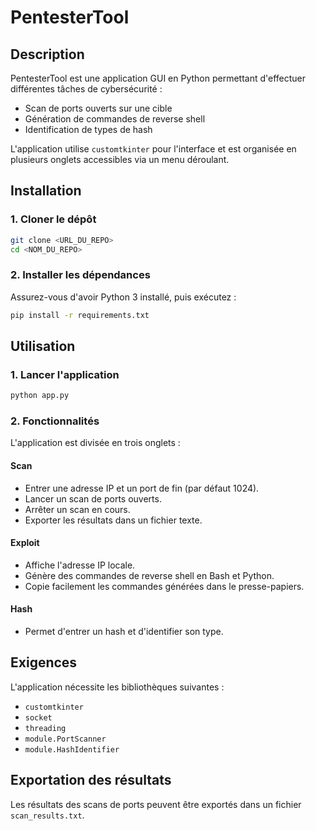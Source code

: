 # PentesterTool

## Description
PentesterTool est une application GUI en Python permettant d'effectuer différentes tâches de cybersécurité :
- Scan de ports ouverts sur une cible
- Génération de commandes de reverse shell
- Identification de types de hash

L'application utilise `customtkinter` pour l'interface et est organisée en plusieurs onglets accessibles via un menu déroulant.

## Installation

### 1. Cloner le dépôt
```bash
git clone <URL_DU_REPO>
cd <NOM_DU_REPO>
```

### 2. Installer les dépendances
Assurez-vous d'avoir Python 3 installé, puis exécutez :
```bash
pip install -r requirements.txt
```

## Utilisation

### 1. Lancer l'application
```bash
python app.py
```

### 2. Fonctionnalités
L'application est divisée en trois onglets :

#### **Scan**
- Entrer une adresse IP et un port de fin (par défaut 1024).
- Lancer un scan de ports ouverts.
- Arrêter un scan en cours.
- Exporter les résultats dans un fichier texte.

#### **Exploit**
- Affiche l'adresse IP locale.
- Génère des commandes de reverse shell en Bash et Python.
- Copie facilement les commandes générées dans le presse-papiers.

#### **Hash**
- Permet d'entrer un hash et d'identifier son type.

## Exigences
L'application nécessite les bibliothèques suivantes :
- `customtkinter`
- `socket`
- `threading`
- `module.PortScanner`
- `module.HashIdentifier`

## Exportation des résultats
Les résultats des scans de ports peuvent être exportés dans un fichier `scan_results.txt`.

